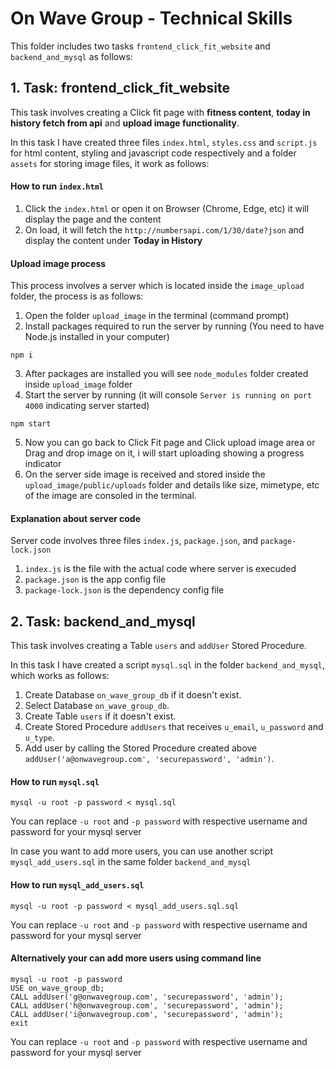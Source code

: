 # On Wave Group - Technical Skills

This folder includes two tasks `frontend_click_fit_website` and `backend_and_mysql` as follows:

## 1. Task: frontend_click_fit_website

This task involves creating a Click fit page with **fitness content**, **today in history fetch from api** and **upload image functionality**.

In this task I have created three files `index.html`, `styles.css` and `script.js` for html content, styling and javascript code respectively and a folder `assets` for storing image files, it work as follows:

#### How to run `index.html`

1. Click the `index.html` or open it on Browser (Chrome, Edge, etc) it will display the page and the content
2. On load, it will fetch the `http://numbersapi.com/1/30/date?json`  and display the content under **Today in History**

#### Upload image process

This process involves a server which is located inside the `image_upload` folder, the process is as follows:

1. Open the folder `upload_image` in the terminal (command prompt)
2. Install packages required to run the server by running (You need to have Node.js installed in your computer)
```
npm i
```
3. After packages are installed you will see `node_modules` folder created inside `upload_image` folder
4. Start the server by running (it will console `Server is running on port 4000` indicating server started)
```
npm start
```
5. Now you can go back to Click Fit page and Click upload image area or Drag and drop image on it, i will start uploading showing a progress indicator
6. On the server side image is received and stored inside the `upload_image/public/uploads` folder and details like size, mimetype, etc of the image are consoled in the terminal.

#### Explanation about server code

Server code involves three files `index.js`, `package.json`, and `package-lock.json`

1. `index.js` is the file with the actual code where server is execuded
2. `package.json` is the app config file
3. `package-lock.json` is the dependency config file

## 2. Task: backend_and_mysql

This task involves creating a Table `users` and `addUser` Stored Procedure.

In this task I have created a script `mysql.sql` in the folder `backend_and_mysql`, which works as follows:

1. Create Database `on_wave_group_db` if it doesn't exist.
2. Select Database `on_wave_group_db`.
3. Create Table `users` if it doesn't exist.
4. Create Stored Procedure `addUsers` that receives `u_email`, `u_password` and `u_type`.
5. Add user by calling the Stored Procedure created above `addUser('a@onwavegroup.com', 'securepassword', 'admin')`.

#### How to run `mysql.sql`
```
mysql -u root -p password < mysql.sql
```
You can replace `-u root` and `-p password` with respective username and password for your mysql server

In case you want to add more users, you can use another script `mysql_add_users.sql` in the same folder `backend_and_mysql`

#### How to run `mysql_add_users.sql`
```
mysql -u root -p password < mysql_add_users.sql.sql
```
You can replace `-u root` and `-p password` with respective username and password for your mysql server

#### Alternatively your can add more users using command line
```
mysql -u root -p password
USE on_wave_group_db;
CALL addUser('g@onwavegroup.com', 'securepassword', 'admin');
CALL addUser('h@onwavegroup.com', 'securepassword', 'admin');
CALL addUser('i@onwavegroup.com', 'securepassword', 'admin');
exit
```
You can replace `-u root` and `-p password` with respective username and password for your mysql server